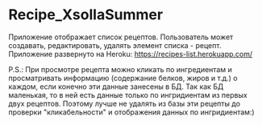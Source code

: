 # Recipe_XsollaSummer
Приложение отображает список рецептов. Пользователь может создавать, редактировать, удалять элемент списка - рецепт. 
Приложение развернуто на Heroku: https://recipes-list.herokuapp.com/

P.S.: При просмотре рецепта можно кликать по ингредиентам и просматривать информацию (содержание белков, жиров и т.д.) о каждом, если конечно эти данные занесены в БД. Так как БД маленькая, то в ней есть данные только по ингридиентам из первых двух рецептов. Поэтому лучше не удалять из базы эти рецепты до проверки "кликабельности" и отображения данных по ингридиентам:)


